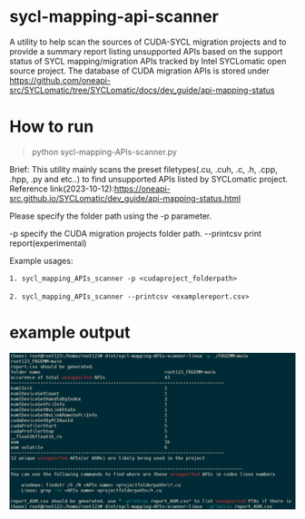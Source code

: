 # sycl-mapping-api-scanner
A utility to help scan the sources of CUDA-SYCL migration projects and to provide a summary report listing unsupported APIs based on the support status of SYCL mapping/migration APIs tracked by Intel SYCLomatic open source project. The database of CUDA migration APIs is stored under https://github.com/oneapi-src/SYCLomatic/tree/SYCLomatic/docs/dev_guide/api-mapping-status

# How to run 
>
> python sycl-mapping-APIs-scanner.py

Brief:
  This utility mainly scans the preset filetypes(.cu, .cuh, .c, .h, .cpp, .hpp, .py and etc..) to find unsupported APIs listed by SYCLomatic project. Reference link(2023-10-12):https://oneapi-src.github.io/SYCLomatic/dev_guide/api-mapping-status.html

  Please specify the folder path using the -p parameter.

  -p <projectfolderpath>     specify the CUDA migration projects folder path.
  --printcsv                 print report(experimental)

Example usages:

    1. sycl_mapping_APIs_scanner -p <cudaproject_folderpath>

    2. sycl_mapping_APIs_scanner --printcsv <examplereport.csv>

# example output


![./example_output.png](https://github.com/Joel-lin/sycl-mapping-api-scanner/blob/main/example_output.png?raw=true)
